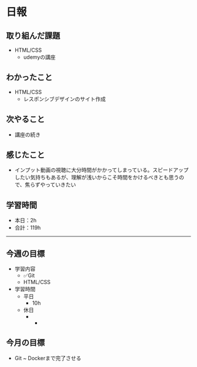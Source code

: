 # 日報

## 取り組んだ課題  

- HTML/CSS
  - udemyの講座

## わかったこと

- HTML/CSS
  - レスポンシブデザインのサイト作成

## 次やること

- 講座の続き

## 感じたこと

- インプット動画の視聴に大分時間がかかってしまっている。スピードアップしたい気持ちもあるが、理解が浅いからこそ時間をかけるべきとも思うので、焦らずやっていきたい

## 学習時間

- 本日：2h
- 合計：119h

---

## 今週の目標

- 学習内容
  - ✅Git
  - HTML/CSS
- 学習時間
  - 平日
    - 10h
  - 休日
    - -

## 今月の目標

- Git ~ Dockerまで完了させる
